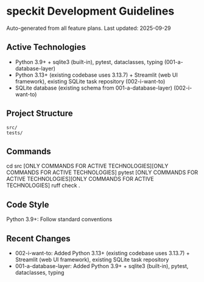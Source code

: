 # speckit Development Guidelines

Auto-generated from all feature plans. Last updated: 2025-09-29

## Active Technologies
- Python 3.9+ + sqlite3 (built-in), pytest, dataclasses, typing (001-a-database-layer)
- Python 3.13+ (existing codebase uses 3.13.7) + Streamlit (web UI framework), existing SQLite task repository (002-i-want-to)
- SQLite database (existing schema from 001-a-database-layer) (002-i-want-to)

## Project Structure
```
src/
tests/
```

## Commands
cd src [ONLY COMMANDS FOR ACTIVE TECHNOLOGIES][ONLY COMMANDS FOR ACTIVE TECHNOLOGIES] pytest [ONLY COMMANDS FOR ACTIVE TECHNOLOGIES][ONLY COMMANDS FOR ACTIVE TECHNOLOGIES] ruff check .

## Code Style
Python 3.9+: Follow standard conventions

## Recent Changes
- 002-i-want-to: Added Python 3.13+ (existing codebase uses 3.13.7) + Streamlit (web UI framework), existing SQLite task repository
- 001-a-database-layer: Added Python 3.9+ + sqlite3 (built-in), pytest, dataclasses, typing

<!-- MANUAL ADDITIONS START -->
<!-- MANUAL ADDITIONS END -->
